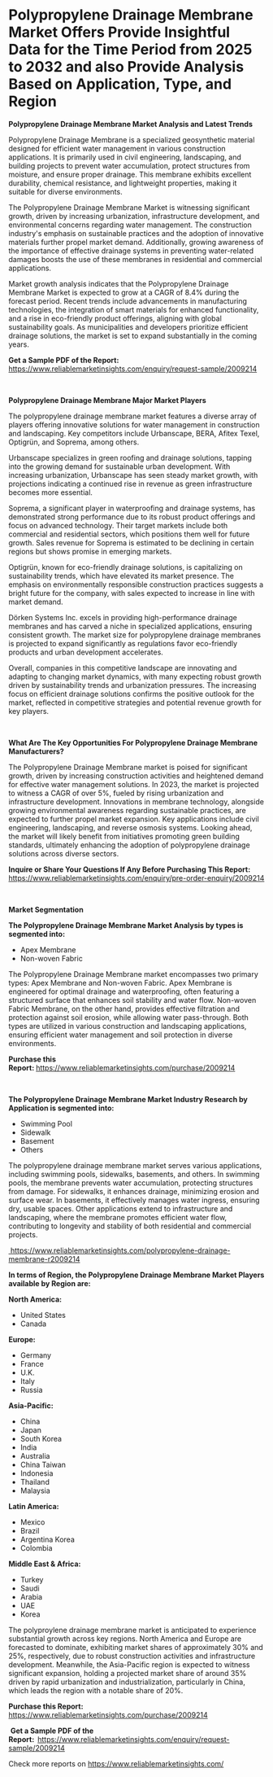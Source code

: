 <p><h1>Polypropylene Drainage Membrane Market Offers Provide Insightful Data for the Time Period from 2025 to 2032 and also Provide Analysis Based on Application, Type, and Region</h1></p><p><strong>Polypropylene Drainage Membrane Market Analysis and Latest Trends</strong></p>
<p><p>Polypropylene Drainage Membrane is a specialized geosynthetic material designed for efficient water management in various construction applications. It is primarily used in civil engineering, landscaping, and building projects to prevent water accumulation, protect structures from moisture, and ensure proper drainage. This membrane exhibits excellent durability, chemical resistance, and lightweight properties, making it suitable for diverse environments.</p><p>The Polypropylene Drainage Membrane Market is witnessing significant growth, driven by increasing urbanization, infrastructure development, and environmental concerns regarding water management. The construction industry's emphasis on sustainable practices and the adoption of innovative materials further propel market demand. Additionally, growing awareness of the importance of effective drainage systems in preventing water-related damages boosts the use of these membranes in residential and commercial applications.</p><p>Market growth analysis indicates that the Polypropylene Drainage Membrane Market is expected to grow at a CAGR of 8.4% during the forecast period. Recent trends include advancements in manufacturing technologies, the integration of smart materials for enhanced functionality, and a rise in eco-friendly product offerings, aligning with global sustainability goals. As municipalities and developers prioritize efficient drainage solutions, the market is set to expand substantially in the coming years.</p></p>
<p><strong>Get a Sample PDF of the Report:&nbsp;</strong> <a href="https://www.reliablemarketinsights.com/enquiry/request-sample/2009214?utm_campaign=2143&utm_medium=2&utm_source=Github&utm_content=ia&utm_term=05022025&utm_id=polypropylene-drainage-membrane">https://www.reliablemarketinsights.com/enquiry/request-sample/2009214</a></p>
<p>&nbsp;</p>
<p><strong>Polypropylene Drainage Membrane Major Market Players</strong></p>
<p><p>The polypropylene drainage membrane market features a diverse array of players offering innovative solutions for water management in construction and landscaping. Key competitors include Urbanscape, BERA, Afitex Texel, Optigrün, and Soprema, among others. </p><p>Urbanscape specializes in green roofing and drainage solutions, tapping into the growing demand for sustainable urban development. With increasing urbanization, Urbanscape has seen steady market growth, with projections indicating a continued rise in revenue as green infrastructure becomes more essential.</p><p>Soprema, a significant player in waterproofing and drainage systems, has demonstrated strong performance due to its robust product offerings and focus on advanced technology. Their target markets include both commercial and residential sectors, which positions them well for future growth. Sales revenue for Soprema is estimated to be declining in certain regions but shows promise in emerging markets.</p><p>Optigrün, known for eco-friendly drainage solutions, is capitalizing on sustainability trends, which have elevated its market presence. The emphasis on environmentally responsible construction practices suggests a bright future for the company, with sales expected to increase in line with market demand.</p><p>Dörken Systems Inc. excels in providing high-performance drainage membranes and has carved a niche in specialized applications, ensuring consistent growth. The market size for polypropylene drainage membranes is projected to expand significantly as regulations favor eco-friendly products and urban development accelerates.</p><p>Overall, companies in this competitive landscape are innovating and adapting to changing market dynamics, with many expecting robust growth driven by sustainability trends and urbanization pressures. The increasing focus on efficient drainage solutions confirms the positive outlook for the market, reflected in competitive strategies and potential revenue growth for key players.</p></p>
<p>&nbsp;</p>
<p><strong>What Are The Key Opportunities For Polypropylene Drainage Membrane Manufacturers?</strong></p>
<p><p>The Polypropylene Drainage Membrane market is poised for significant growth, driven by increasing construction activities and heightened demand for effective water management solutions. In 2023, the market is projected to witness a CAGR of over 5%, fueled by rising urbanization and infrastructure development. Innovations in membrane technology, alongside growing environmental awareness regarding sustainable practices, are expected to further propel market expansion. Key applications include civil engineering, landscaping, and reverse osmosis systems. Looking ahead, the market will likely benefit from initiatives promoting green building standards, ultimately enhancing the adoption of polypropylene drainage solutions across diverse sectors.</p></p>
<p><strong>Inquire or Share Your Questions If Any Before Purchasing This Report:</strong> <a href="https://www.reliablemarketinsights.com/enquiry/pre-order-enquiry/2009214?utm_campaign=2143&utm_medium=2&utm_source=Github&utm_content=ia&utm_term=05022025&utm_id=polypropylene-drainage-membrane">https://www.reliablemarketinsights.com/enquiry/pre-order-enquiry/2009214</a></p>
<p>&nbsp;</p>
<p><strong>Market Segmentation</strong></p>
<p><strong>The Polypropylene Drainage Membrane Market Analysis by types is segmented into:</strong></p>
<p><ul><li>Apex Membrane</li><li>Non-woven Fabric</li></ul></p>
<p><p>The Polypropylene Drainage Membrane market encompasses two primary types: Apex Membrane and Non-woven Fabric. Apex Membrane is engineered for optimal drainage and waterproofing, often featuring a structured surface that enhances soil stability and water flow. Non-woven Fabric Membrane, on the other hand, provides effective filtration and protection against soil erosion, while allowing water pass-through. Both types are utilized in various construction and landscaping applications, ensuring efficient water management and soil protection in diverse environments.</p></p>
<p><strong>Purchase this Report:&nbsp;</strong><a href="https://www.reliablemarketinsights.com/purchase/2009214?utm_campaign=2143&utm_medium=2&utm_source=Github&utm_content=ia&utm_term=05022025&utm_id=polypropylene-drainage-membrane">https://www.reliablemarketinsights.com/purchase/2009214</a></p>
<p>&nbsp;</p>
<p><strong>The Polypropylene Drainage Membrane Market Industry Research by Application is segmented into:</strong></p>
<p><ul><li>Swimming Pool</li><li>Sidewalk</li><li>Basement</li><li>Others</li></ul></p>
<p><p>The polypropylene drainage membrane market serves various applications, including swimming pools, sidewalks, basements, and others. In swimming pools, the membrane prevents water accumulation, protecting structures from damage. For sidewalks, it enhances drainage, minimizing erosion and surface wear. In basements, it effectively manages water ingress, ensuring dry, usable spaces. Other applications extend to infrastructure and landscaping, where the membrane promotes efficient water flow, contributing to longevity and stability of both residential and commercial projects.</p></p>
<p><a href="https://www.reliablemarketinsights.com/polypropylene-drainage-membrane-r2009214?utm_campaign=2143&utm_medium=2&utm_source=Github&utm_content=ia&utm_term=05022025&utm_id=polypropylene-drainage-membrane">&nbsp;https://www.reliablemarketinsights.com/polypropylene-drainage-membrane-r2009214</a></p>
<p><strong>In terms of Region, the Polypropylene Drainage Membrane Market Players available by Region are:</strong></p>
<p>
    <p> <strong> North America: </strong>
        <ul>
            <li>United States</li>
            <li>Canada</li>
        </ul>
        </p> 
    <p> <strong> Europe: </strong>
        <ul>
            <li>Germany</li>
            <li>France</li>
            <li>U.K.</li>
            <li>Italy</li>
            <li>Russia</li>
        </ul>
        </p> 
    <p> <strong> Asia-Pacific: </strong>
        <ul>
            <li>China</li>
            <li>Japan</li>
            <li>South Korea</li>
            <li>India</li>
            <li>Australia</li>
            <li>China Taiwan</li>
            <li>Indonesia</li>
            <li>Thailand</li>
            <li>Malaysia</li>
        </ul>
        </p> 
    <p> <strong> Latin America: </strong>
        <ul>
            <li>Mexico</li>
            <li>Brazil</li>
            <li>Argentina Korea</li>
            <li>Colombia</li>
        </ul>
        </p> 
    <p> <strong> Middle East & Africa: </strong>
        <ul>
            <li>Turkey</li>
            <li>Saudi</li>
            <li>Arabia</li>
            <li>UAE</li>
            <li>Korea</li>
        </ul>
    </p>
    </p>
<p><p>The polyproylene drainage membrane market is anticipated to experience substantial growth across key regions. North America and Europe are forecasted to dominate, exhibiting market shares of approximately 30% and 25%, respectively, due to robust construction activities and infrastructure development. Meanwhile, the Asia-Pacific region is expected to witness significant expansion, holding a projected market share of around 35% driven by rapid urbanization and industrialization, particularly in China, which leads the region with a notable share of 20%.</p></p>
<p><strong>Purchase this Report: </strong><a href="https://www.reliablemarketinsights.com/purchase/2009214?utm_campaign=2143&utm_medium=2&utm_source=Github&utm_content=ia&utm_term=05022025&utm_id=polypropylene-drainage-membrane">https://www.reliablemarketinsights.com/purchase/2009214</a></p>
<p>&nbsp;<strong>Get a Sample PDF of the Report:&nbsp;&nbsp;</strong><a href="https://www.reliablemarketinsights.com/enquiry/request-sample/2009214?utm_campaign=2143&utm_medium=2&utm_source=Github&utm_content=ia&utm_term=05022025&utm_id=polypropylene-drainage-membrane">https://www.reliablemarketinsights.com/enquiry/request-sample/2009214</a></p>
<p><strong></strong></p>
<p>Check more reports on <a href="https://www.reliablemarketinsights.com/?utm_campaign=2143&utm_medium=2&utm_source=Github&utm_content=ia&utm_term=05022025&utm_id=polypropylene-drainage-membrane">https://www.reliablemarketinsights.com/</a></p>